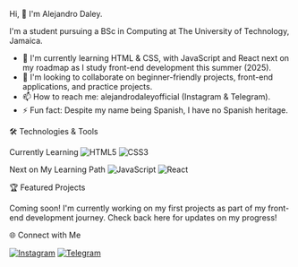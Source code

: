 Hi, 👋 I'm Alejandro Daley.

I'm a student pursuing a BSc in Computing at The University of Technology, Jamaica.

- 🌱 I'm currently learning HTML & CSS, with JavaScript and React next on my roadmap as I study front-end development this summer (2025).
- 🔭 I'm looking to collaborate on beginner-friendly projects, front-end applications, and practice projects.
- 📫 How to reach me: alejandrodaleyofficial (Instagram & Telegram).
- ⚡ Fun fact: Despite my name being Spanish, I have no Spanish heritage.

🛠️ Technologies & Tools

Currently Learning
![HTML5](https://img.shields.io/badge/-HTML5-E34F26?style=flat&logo=html5&logoColor=white)
![CSS3](https://img.shields.io/badge/-CSS3-1572B6?style=flat&logo=css3&logoColor=white)

Next on My Learning Path
![JavaScript](https://img.shields.io/badge/-JavaScript-F7DF1E?style=flat&logo=javascript&logoColor=black)
![React](https://img.shields.io/badge/-React-61DAFB?style=flat&logo=react&logoColor=black)

🏆 Featured Projects

Coming soon! I'm currently working on my first projects as part of my front-end development journey. Check back here for updates on my progress!

🌐 Connect with Me

[![Instagram](https://img.shields.io/badge/-Instagram-E4405F?style=flat&logo=instagram&logoColor=white)](https://instagram.com/alejandrodaleyofficial)
[![Telegram](https://img.shields.io/badge/-Telegram-2CA5E0?style=flat&logo=telegram&logoColor=white)](https://t.me/alejandrodaleyofficial)
